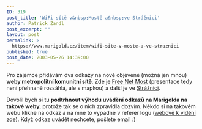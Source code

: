 ```yaml
---
ID: 319
post_title: 'WiFi sítě v&nbsp;Mostě a&nbsp;ve Strážnici'
author: Patrick Zandl
post_excerpt: ""
layout: post
permalink: >
  https://www.marigold.cz/item/wifi-site-v-moste-a-ve-straznici
published: true
post_date: 2003-05-26 14:39:00
---
```

<P>Pro zájemce přidávám dva odkazy na nově objevené (možná jen mnou) <STRONG>weby&#160;metropolitní komunitní sítě</STRONG>. Zde je <A href="http://sweb.cz/freenetmo/" target=_blank>Free Net Most</A> (presentace tedy není přehnaně rozsáhlá, ale s mapkou) a další je ve <A href="http://www.wifistraznice.wz.cz/" target=_blank>Strážnici</A>. </P>
<P>Dovolil bych si tu <STRONG>podtrhnout výhodu uvádění odkazů na Marigolda na takové weby</STRONG>, protože tak se o nich zpravidla dozvím. Někdo si na takovém webu klikne na odkaz a na mne to vypadne v referer logu (<A href="http://www.nv.cz/nv_details.php?id=55325;page=5" target=_blank>webově k vidění zde</A>). Když odkaz uvádět nechcete, pošlete email :)</P>
